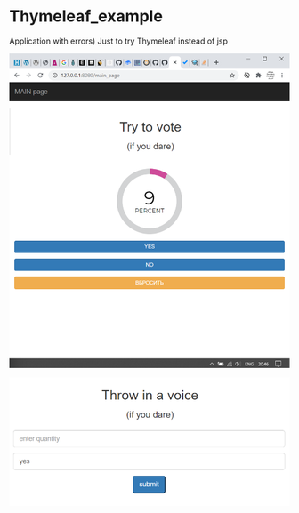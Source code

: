 # Thymeleaf_example

Application with errors) Just to try Thymeleaf instead of jsp

![Иллюстрация к проекту](https://github.com/idmitrymolchanov/Thymeleaf_example/blob/master/%D0%A1%D0%BD%D0%B8%D0%BC%D0%BE%D0%BA%20%D1%8D%D0%BA%D1%80%D0%B0%D0%BD%D0%B0%20(467).png)

![Иллюстрация к проекту](https://github.com/idmitrymolchanov/Thymeleaf_example/blob/master/%D0%A1%D0%BD%D0%B8%D0%BC%D0%BE%D0%BA%20%D1%8D%D0%BA%D1%80%D0%B0%D0%BD%D0%B0%20(468).png)
